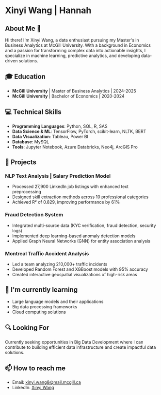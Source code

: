 # Xinyi Wang | Hannah

## About Me 👋
Hi there! I'm Xinyi Wang, a data enthusiast pursuing my Master's in Business Analytics at McGill University. With a background in Economics and a passion for transforming complex data into actionable insights, I specialize in machine learning, predictive analytics, and developing data-driven solutions.

## 🎓 Education
- **McGill University** | Master of Business Analytics | 2024-2025
- **McGill University** | Bachelor of Economics | 2020-2024

## 💻 Technical Skills
- **Programming Languages**: Python, SQL, R, SAS
- **Data Science & ML**: TensorFlow, PyTorch, scikit-learn, NLTK, BERT
- **Data Visualization**: Tableau, Power BI
- **Database**: MySQL
- **Tools**: Jupyter Notebook, Azure Databricks, Neo4j, ArcGIS Pro

## 🚀 Projects
### NLP Text Analysis | Salary Prediction Model
- Processed 27,900 LinkedIn job listings with enhanced text preprocessing
- Designed skill extraction methods across 10 professional categories
- Achieved R² of 0.829, improving performance by 61%

### Fraud Detection System
- Integrated multi-source data (KYC verification, fraud detection, security logs)
- Implemented deep learning-based anomaly detection models
- Applied Graph Neural Networks (GNN) for entity association analysis

### Montreal Traffic Accident Analysis
- Led a team analyzing 210,000+ traffic incidents
- Developed Random Forest and XGBoost models with 95% accuracy
- Created interactive geospatial visualizations of high-risk areas

## 🌱 I'm currently learning
- Large language models and their applications
- Big data processing frameworks
- Cloud computing solutions

## 🔍 Looking For
Currently seeking opportunities in Big Data Development where I can contribute to building efficient data infrastructure and create impactful data solutions.

## 📫 How to reach me
- Email: xinyi.wang8@mail.mcgill.ca
- LinkedIn: [Xinyi Wang](https://www.linkedin.com/in/xinyiwang/)
